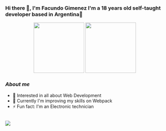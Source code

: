 ### Hi there 👋, I'm Facundo Gimenez I'm a 18 years old self-taught developer based in Argentina:balloon:
<div style align="center">
  <img height="160" src="https://github-readme-stats.vercel.app/api?username=FacundoLG&show_icons=true&theme=tokyonight" />
    <img height="160" src="https://github-readme-stats.vercel.app/api/top-langs/?username=FacundoLG&layout=compact&theme=tokyonight" />
</div>

### *About me*
- :mag_right: Interested in all about Web Development
- :closed_book: Currently I'm improving my skills on Webpack
- ⚡ Fun fact: I'm an Electronic technician

</br>
<a href="https://www.linkedin.com/in/facundo-leonel-gimenez/" target="_blank"><img src="https://img.shields.io/badge/-LinkedIn-%230077B5?style=for-the-badge&logo=linkedin&logoColor=white" target="_blank"></a> 
<!--
**FacundoLG/FacundoLG** is a ✨ _special_ ✨ repository because its `README.md` (this file) appears on your GitHub profile.

Here are some ideas to get you started:

- 🔭 I’m currently working on ...
- 🌱 I’m currently learning ...
- 👯 I’m looking to collaborate on ...
- 🤔 I’m looking for help with ...
 ...
- 📫 How to reach me: ...
- 😄 Pronouns: ...
- ⚡ Fun fact: ...
-->
